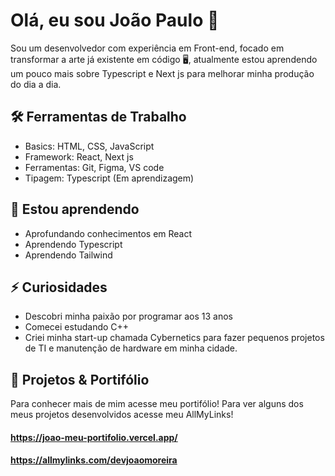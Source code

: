 # Olá, eu sou João Paulo 👋
Sou um desenvolvedor com experiência em Front-end, focado em transformar a arte já existente em código 🖥️, atualmente estou aprendendo um pouco mais sobre Typescript e Next js para melhorar minha produção do dia a dia.

## 🛠️ Ferramentas de Trabalho
- Basics: HTML, CSS, JavaScript
- Framework: React, Next js
- Ferramentas: Git, Figma, VS code
- Tipagem: Typescript (Em aprendizagem)

##  🌱 Estou aprendendo
- Aprofundando conhecimentos em React
- Aprendendo Typescript 
- Aprendendo Tailwind

## ⚡ Curiosidades
- Descobri minha paixão por programar aos 13 anos
- Comecei estudando C++
- Criei minha start-up chamada Cybernetics para fazer pequenos projetos de TI e manutenção de hardware em minha cidade. 



## 🧠 Projetos & Portifólio
Para conhecer mais de mim acesse meu portifólio!
Para ver alguns dos meus projetos desenvolvidos acesse meu AllMyLinks!

#### https://joao-meu-portifolio.vercel.app/

#### https://allmylinks.com/devjoaomoreira

<!--
**JoaoPaulo18/JoaoPaulo18** is a ✨ _special_ ✨ repository because its `README.md` (this file) appears on your GitHub profile.

Here are some ideas to get you started:

- 🔭 I’m currently working on ...
- 🌱 I’m currently learning ...
- 👯 I’m looking to collaborate on ...
- 🤔 I’m looking for help with ...
- 💬 Ask me about ...
- 📫 How to reach me: ...
- 😄 Pronouns: ...
- ⚡ Fun fact: ...
-->
